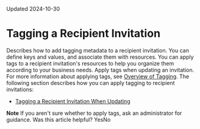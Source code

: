 Updated 2024-10-30
# Tagging a Recipient Invitation
Describes how to add tagging metadata to a recipient invitation. You can define keys and values, and associate them with resources.
You can apply tags to a recipient invitation's resources to help you organize them according to your business needs. Apply tags when updating an invitation. For more information about applying tags, see [Overview of Tagging](https://docs.oracle.com/iaas/Content/Tagging/Concepts/taggingoverview.htm).
The following section describes how you can apply tagging to recipient invitations:
  * [Tagging a Recipient Invitation When Updating](https://docs.oracle.com/en-us/iaas/Content/General/organization/tag-recipientinvitation-update.htm#tag_recipientinvitation_update "Add metadata tags to an existing recipient invitation in Organization Management. This metadata enables you to define keys and values and associate them with resources.")


**Note**
If you aren't sure whether to apply tags, ask an administrator for guidance.
Was this article helpful?
YesNo

